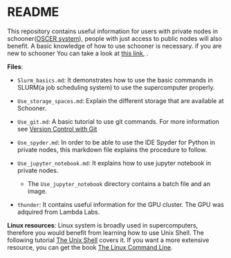 # README

This repository contains useful information for users with private nodes in schooner([OSCER system](https://www.ou.edu/oscer)), people with just access to public nodes will also benefit. A basic knowledge of how to use schooner is necessary. if you are new to schooner You can take a look at [this link](https://www.ou.edu/oscer/support/running_jobs_schooner), . 

**Files**:
* `Slurm_basics.md`: It demonstrates how to use the basic commands in SLURM(a job scheduling system) to use the supercomputer properly.

* `Use_storage_spaces.md`: Explain the different storage that are available at Schooner.

* `Use_git.md`: A basic tutorial to use git commands. For more information see [Version Control with Git](http://swcarpentry.github.io/git-novice/)


* `Use_spyder.md`: In order to be able to use the IDE Spyder for Python in private nodes, this markdown file explains the procedure to follow. 

* `Use_jupyter_notebook.md`: It explains how to use jupyter notebook in private nodes.

    * The `Use_jupyter_notebook` directory contains a batch file and an image.

* `thunder`: It contains useful information for the GPU cluster. The GPU was adquired from Lambda Labs.

**Linux resources**:
Linux system is broadly used in supercomputers, therefore you would benefit from learning how to use Unix Shell. The following tutorial [The Unix Shell](http://swcarpentry.github.io/shell-novice/) covers it. If you want a more extensive resource, you can get the book [The Linux Command Line](https://nostarch.com/tlcl2).